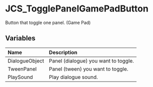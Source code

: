 # JCS_TogglePanelGamePadButton

Button that toggle one panel. (Game Pad)

## Variables

| Name           | Description                          |
|:---------------|:-------------------------------------|
| DialogueObject | Panel (dialogue) you want to toggle. |
| TweenPanel     | Panel (tween) you want to toggle.    |
| PlaySound      | Play dialogue sound.                 |

